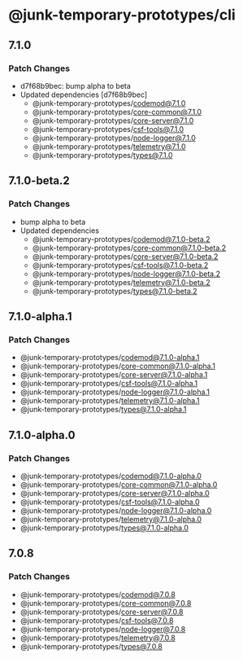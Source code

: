 # @junk-temporary-prototypes/cli

## 7.1.0

### Patch Changes

- d7f68b9bec: bump alpha to beta
- Updated dependencies [d7f68b9bec]
  - @junk-temporary-prototypes/codemod@7.1.0
  - @junk-temporary-prototypes/core-common@7.1.0
  - @junk-temporary-prototypes/core-server@7.1.0
  - @junk-temporary-prototypes/csf-tools@7.1.0
  - @junk-temporary-prototypes/node-logger@7.1.0
  - @junk-temporary-prototypes/telemetry@7.1.0
  - @junk-temporary-prototypes/types@7.1.0

## 7.1.0-beta.2

### Patch Changes

- bump alpha to beta
- Updated dependencies
  - @junk-temporary-prototypes/codemod@7.1.0-beta.2
  - @junk-temporary-prototypes/core-common@7.1.0-beta.2
  - @junk-temporary-prototypes/core-server@7.1.0-beta.2
  - @junk-temporary-prototypes/csf-tools@7.1.0-beta.2
  - @junk-temporary-prototypes/node-logger@7.1.0-beta.2
  - @junk-temporary-prototypes/telemetry@7.1.0-beta.2
  - @junk-temporary-prototypes/types@7.1.0-beta.2

## 7.1.0-alpha.1

### Patch Changes

- @junk-temporary-prototypes/codemod@7.1.0-alpha.1
- @junk-temporary-prototypes/core-common@7.1.0-alpha.1
- @junk-temporary-prototypes/core-server@7.1.0-alpha.1
- @junk-temporary-prototypes/csf-tools@7.1.0-alpha.1
- @junk-temporary-prototypes/node-logger@7.1.0-alpha.1
- @junk-temporary-prototypes/telemetry@7.1.0-alpha.1
- @junk-temporary-prototypes/types@7.1.0-alpha.1

## 7.1.0-alpha.0

### Patch Changes

- @junk-temporary-prototypes/codemod@7.1.0-alpha.0
- @junk-temporary-prototypes/core-common@7.1.0-alpha.0
- @junk-temporary-prototypes/core-server@7.1.0-alpha.0
- @junk-temporary-prototypes/csf-tools@7.1.0-alpha.0
- @junk-temporary-prototypes/node-logger@7.1.0-alpha.0
- @junk-temporary-prototypes/telemetry@7.1.0-alpha.0
- @junk-temporary-prototypes/types@7.1.0-alpha.0

## 7.0.8

### Patch Changes

- @junk-temporary-prototypes/codemod@7.0.8
- @junk-temporary-prototypes/core-common@7.0.8
- @junk-temporary-prototypes/core-server@7.0.8
- @junk-temporary-prototypes/csf-tools@7.0.8
- @junk-temporary-prototypes/node-logger@7.0.8
- @junk-temporary-prototypes/telemetry@7.0.8
- @junk-temporary-prototypes/types@7.0.8
